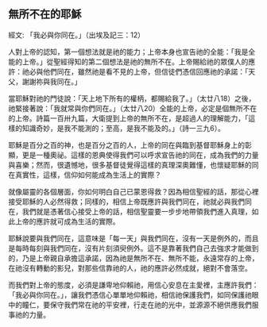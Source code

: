 ## 無所不在的耶穌 ##

經文: 「我必與你同在。」（出埃及記三：12）



人對上帝的認知，第一個想法就是祂的能力；上帝本身也宣告祂的全能：「我是全能的上帝。」從聖經得知的第二個想法是祂的無所不在。上帝賜給祂的眾僕人的應許：祂必與他們同在，雖然祂是看不見的上帝，但信徒們憑信回應祂的承諾：「天父，謝謝祢與我同在。」

當耶穌對祂的門徒說：「天上地下所有的權柄，都賜給我了。」（太廿八18）之後，祂緊接著說：「我就常與你們同在。」（太廿八20）全能的上帝，必定是個無所不在的上帝。詩篇一百卅九篇，大衛提到上帝的無所不在，是超過人的理解能力，「這樣的知識奇妙，是我不能測的；至高，是我不能及的。」（詩一三九6）。

耶穌是百分之百的神，也是百分之百的人，上帝的同在與臨到基督耶穌身上的彰顯，更是一種奧祕。這樣的恩典使得我們可以呼求宣告祂的同在，成為我們的力量與喜樂；然而，很遺憾地，很多基督徒覺得這樣的真理深奧難懂，也懷疑耶穌的同在真實性，這樣，信仰如何能成為生活上的實際？

就像屬靈的各個層面，你如何明白自己已蒙恩得救？因為相信聖經的話，那從心裡接受耶穌的人必然得救；同樣的，相信上帝既應許與我們同在，祂就必與我們同在，我們就是憑著信心接受上帝的話，相信聖靈要一步步地帶領我們進入真理，如此上帝的應許就可成為生活的實際。

耶穌說要與我們同在，這意味是「每一天」與我們同在，沒有一天是例外的，而且是每時每刻與我們同在，沒有片刻須臾例外。這不是靠著我們自己去強求才能做到的，乃是上帝親自承擔這承諾，因為祂是無所不在、無所不能，永遠常存的上帝，在祂沒有轉動的影兒，對那些信靠祂的人，祂的應許必然成就，絕對不會落空。

而我們對上帝的態度，必須是謙卑地仰賴祂，用信心安息在主愛裡，主應許我們：「我必與你同在。」，讓我們憑信心單單地仰賴祂，相信祂保護我們，如同保護祂眼中的瞳仁，要保守我們常在祂的平安裡，行走在祂的光中，並源源不絕供應我們服事祂的力量。